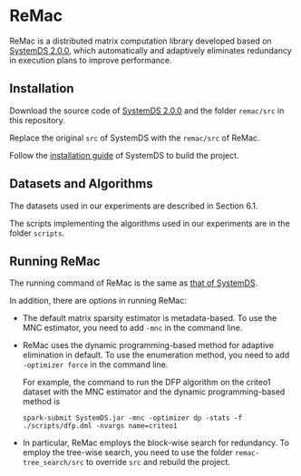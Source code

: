 # ReMac

ReMac is a distributed matrix computation library developed based on [SystemDS 2.0.0](http://systemds.apache.org/docs/2.0.0/index), 
which automatically and adaptively eliminates redundancy in execution plans to improve performance.

## Installation

Download the source code of [SystemDS 2.0.0](https://github.com/apache/systemds/tree/98b21a4923793e7458dfe13c2bc0a10d15f9fe72) and the folder `remac/src` in this repository.

Replace the original `src` of SystemDS with the `remac/src` of ReMac.

Follow the [installation guide](https://systemds.apache.org/docs/2.0.0/site/install#build-the-project) of SystemDS to build the project.

## Datasets and Algorithms

The datasets used in our experiments are described in Section 6.1.

The scripts implementing the algorithms used in our experiments are in the folder `scripts`.

## Running ReMac

The running command of ReMac is the same as [that of SystemDS](https://systemds.apache.org/docs/2.0.0/site/run#executing-the-dml-script).

In addition, there are options in running ReMac:

* The default matrix sparsity estimator is metadata-based. To use the MNC estimator, you need to add `-mnc` in the command line.

* ReMac uses the dynamic programming-based method for adaptive elimination in default. To use the enumeration method, you need to add `-optimizer force` in the command line.

  For example, the command to run the DFP algorithm on the criteo1 dataset with the MNC estimator and the dynamic programming-based method is
  ```shell
  spark-submit SystemDS.jar -mnc -optimizer dp -stats -f ./scripts/dfp.dml -nvargs name=criteo1 
  ```

* In particular, ReMac employs the block-wise search for redundancy. To employ the tree-wise search, you need to use the folder `remac-tree_search/src` to override `src` and rebuild the project.
